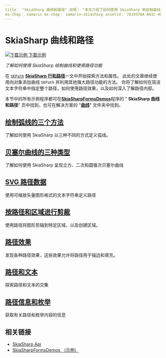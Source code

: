 ```yaml
---
title： "SkiaSharp 曲线和路径" 说明： "本文介绍了如何使用 SkiaSharp 来绘制曲线并在应用程序中使用路径功能 Xamarin.Forms ，并使用示例代码演示了这一点。"
ms-chap： xamarin ms-chap： xamarin-skiasharp assetid： 781937AA-AA1C-469C-AA92-D42D08B58635 author： davidbritch： dabritch ms. 日期：05/24/2017： [ Xamarin.Forms ， Xamarin.Essentials ]
---
```


# <a name="skiasharp-curves-and-paths"></a>SkiaSharp 曲线和路径

[![下载示例](~/media/shared/download.png) 下载示例](https://docs.microsoft.com/samples/xamarin/xamarin-forms-samples/skiasharpforms-demos)

_了解如何使用 SkiaSharp 绘制曲线和使用路径功能_

在 [`SKPath`](xref:SkiaSharp.SKPath) [**SkiaSharp 行和路径**](../paths/index.md)一文中开始探索方法和属性。 此处的文章继续使用向对象添加曲线 `SKPath` 并利用其他强大路径功能的方法。 你将了解如何在简洁文本字符串中指定整个路径，如何使用路径效果，以及如何深入了解路径内部。

本节中的所有示例程序都可在[**SkiaSharpFormsDemos**](https://docs.microsoft.com/samples/xamarin/xamarin-forms-samples/skiasharpforms-demos)程序的 " **SkiaSharp 曲线和路径**" 页中找到，也可在解决方案的 "[**曲线**](https://github.com/xamarin/xamarin-forms-samples/tree/master/SkiaSharpForms/Demos/Demos/SkiaSharpFormsDemos/Curves)" 文件夹中找到。

## <a name="three-ways-to-draw-an-arc"></a>[绘制弧线的三个方法](arcs.md)

了解如何使用 SkiaSharp 以三种不同的方式定义弧线。

## <a name="three-types-of-bzier-curves"></a>[贝塞尔曲线的三种类型](beziers.md)

了解如何使用 SkiaSharp 呈现立方、二次和圆锥次贝塞尔曲线

## <a name="svg-path-data"></a>[SVG 路径数据](path-data.md)

使用可缩放矢量图形格式的文本字符串定义路径

## <a name="clipping-with-paths-and-regions"></a>[按路径和区域进行剪裁](clipping.md)

使用路径将图形剪辑到特定区域，以及创建区域。

## <a name="path-effects"></a>[路径效果](effects.md)

发现各种路径效果，这些效果允许将路径用于描边和填充。

## <a name="paths-and-text"></a>[路径和文本](text-paths.md)

探索路径和文本的交集

## <a name="path-information-and-enumeration"></a>[路径信息和枚举](information.md)

获取有关路径和枚举内容的信息

## <a name="related-links"></a>相关链接

- [SkiaSharp Api](https://docs.microsoft.com/dotnet/api/skiasharp)
- [SkiaSharpFormsDemos （示例）](https://docs.microsoft.com/samples/xamarin/xamarin-forms-samples/skiasharpforms-demos)

